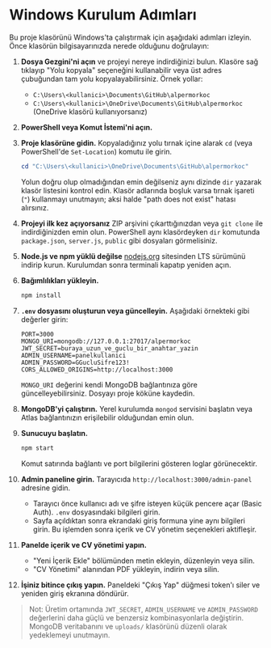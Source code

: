 # Windows Kurulum Adımları

Bu proje klasörünü Windows'ta çalıştırmak için aşağıdaki adımları izleyin. Önce klasörün bilgisayarınızda nerede olduğunu doğrulayın:

1. **Dosya Gezgini'ni açın** ve projeyi nereye indirdiğinizi bulun. Klasöre sağ tıklayıp "Yolu kopyala" seçeneğini kullanabilir veya üst adres çubuğundan tam yolu kopyalayabilirsiniz. Örnek yollar:
   * `C:\Users\<kullanici>\Documents\GitHub\alpermorkoc`
   * `C:\Users\<kullanici>\OneDrive\Documents\GitHub\alpermorkoc` (OneDrive klasörü kullanıyorsanız)

2. **PowerShell veya Komut İstemi'ni açın.**

3. **Proje klasörüne gidin.** Kopyaladığınız yolu tırnak içine alarak `cd` (veya PowerShell'de `Set-Location`) komutu ile girin.
   ```powershell
   cd "C:\Users\<kullanici>\OneDrive\Documents\GitHub\alpermorkoc"
   ```
   Yolun doğru olup olmadığından emin değilseniz aynı dizinde `dir` yazarak klasör listesini kontrol edin. Klasör adlarında boşluk varsa tırnak işareti (`"`) kullanmayı unutmayın; aksi halde "path does not exist" hatası alırsınız.

4. **Projeyi ilk kez açıyorsanız** ZIP arşivini çıkarttığınızdan veya `git clone` ile indirdiğinizden emin olun. PowerShell aynı klasördeyken `dir` komutunda `package.json`, `server.js`, `public` gibi dosyaları görmelisiniz.

5. **Node.js ve npm yüklü değilse** [nodejs.org](https://nodejs.org/) sitesinden LTS sürümünü indirip kurun. Kurulumdan sonra terminali kapatıp yeniden açın.

6. **Bağımlılıkları yükleyin.**
   ```bash
   npm install
   ```

7. **`.env` dosyasını oluşturun veya güncelleyin.** Aşağıdaki örnekteki gibi değerler girin:
   ```
   PORT=3000
   MONGO_URI=mongodb://127.0.0.1:27017/alpermorkoc
   JWT_SECRET=buraya_uzun_ve_guclu_bir_anahtar_yazin
   ADMIN_USERNAME=panelkullanici
   ADMIN_PASSWORD=GGucluSifre123!
   CORS_ALLOWED_ORIGINS=http://localhost:3000
   ```
   `MONGO_URI` değerini kendi MongoDB bağlantınıza göre güncelleyebilirsiniz. Dosyayı proje köküne kaydedin.

8. **MongoDB'yi çalıştırın.** Yerel kurulumda `mongod` servisini başlatın veya Atlas bağlantınızın erişilebilir olduğundan emin olun.

9. **Sunucuyu başlatın.**
   ```bash
   npm start
   ```
   Komut satırında bağlantı ve port bilgilerini gösteren loglar görünecektir.

10. **Admin paneline girin.** Tarayıcıda `http://localhost:3000/admin-panel` adresine gidin.
    * Tarayıcı önce kullanıcı adı ve şifre isteyen küçük pencere açar (Basic Auth). `.env` dosyasındaki bilgileri girin.
    * Sayfa açıldıktan sonra ekrandaki giriş formuna yine aynı bilgileri girin. Bu işlemden sonra içerik ve CV yönetim seçenekleri aktifleşir.

11. **Panelde içerik ve CV yönetimi yapın.**
    * "Yeni İçerik Ekle" bölümünden metin ekleyin, düzenleyin veya silin.
    * "CV Yönetimi" alanından PDF yükleyin, indirin veya silin.

12. **İşiniz bitince çıkış yapın.** Paneldeki "Çıkış Yap" düğmesi token'ı siler ve yeniden giriş ekranına döndürür.

> Not: Üretim ortamında `JWT_SECRET`, `ADMIN_USERNAME` ve `ADMIN_PASSWORD` değerlerini daha güçlü ve benzersiz kombinasyonlarla değiştirin. MongoDB veritabanını ve `uploads/` klasörünü düzenli olarak yedeklemeyi unutmayın.
